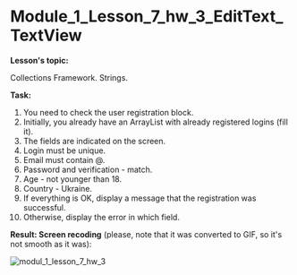 # Module_1_Lesson_7_hw_3_EditText_TextView
**Lesson's topic:**

Collections Framework. Strings.

**Task:**

1. You need to check the user registration block.
2. Initially, you already have an ArrayList with already registered logins (fill it).
3. The fields are indicated on the screen.
4. Login must be unique.
5. Email must contain @.
6. Password and verification - match.
7. Age - not younger than 18.
8. Country - Ukraine.
9. If everything is OK, display a message that the registration was successful.
10. Otherwise, display the error in which field.

**Result: Screen recoding** (please, note that it was converted to GIF, so it's not smooth as it was):

![modul_1_lesson_7_hw_3](https://github.com/vdcast/Module_1_Lesson_7_hw_3/assets/108469609/ffd707d0-29bf-4e7c-b1be-e4ef457f2d19)

